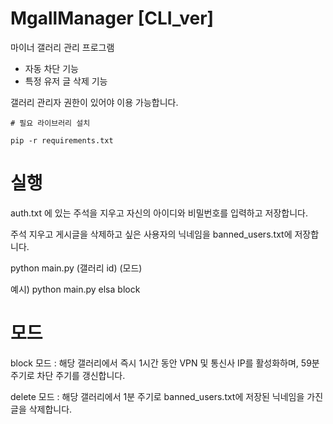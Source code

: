 # MgallManager [CLI_ver]

마이너 갤러리 관리 프로그램

-  자동 차단 기능
-  특정 유저 글 삭제 기능

갤러리 관리자 권한이 있어야 이용 가능합니다.

```
# 필요 라이브러리 설치

pip -r requirements.txt
```

# 실행

auth.txt 에 있는 주석을 지우고 자신의 아이디와 비밀번호를 입력하고 저장합니다.

주석 지우고 게시글을 삭제하고 싶은 사용자의 닉네임을 banned_users.txt에 저장합니다.

python main.py (갤러리 id) (모드)

예시) python main.py elsa block

# 모드

block 모드 : 해당 갤러리에서 즉시 1시간 동안 VPN 및 통신사 IP를 활성화하며, 59분 주기로 차단 주기를 갱신합니다.

delete 모드 : 해당 갤러리에서 1분 주기로 banned_users.txt에 저장된 닉네임을 가진 글을 삭제합니다.
